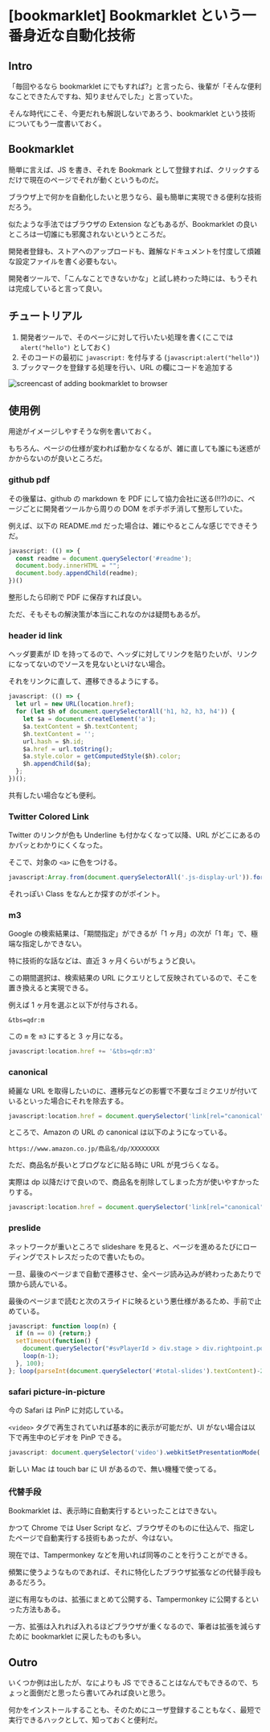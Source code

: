 # [bookmarklet] Bookmarklet という一番身近な自動化技術

## Intro

「毎回やるなら bookmarklet にでもすれば?」と言ったら、後輩が「そんな便利なことできたんですね、知りませんでした」と言っていた。

そんな時代にこそ、今更だれも解説しないであろう、bookmarklet という技術についてもう一度書いておく。


## Bookmarklet

簡単に言えば、JS を書き、それを Bookmark として登録すれば、クリックするだけで現在のページでそれが動くというものだ。

ブラウザ上で何かを自動化したいと思うなら、最も簡単に実現できる便利な技術だろう。

似たような手法ではブラウザの Extension などもあるが、Bookmarklet の良いところは一切誰にも邪魔されないというところだ。

開発者登録も、ストアへのアップロードも、難解なドキュメントを忖度して煩雑な設定ファイルを書く必要もない。

開発者ツールで、「こんなことできないかな」と試し終わった時には、もうそれは完成していると言って良い。


## チュートリアル

1. 開発者ツールで、そのページに対して行いたい処理を書く(ここでは `alert("hello")` としておく)
2. そのコードの最初に `javascript:` を付与する (`javascript:alert("hello")`)
3. ブックマークを登録する処理を行い、URL の欄にコードを追加する

![screencast of adding bookmarklet to browser](bookmarklet.gif#832x539 "bookmarklet on firefox")


## 使用例

用途がイメージしやすそうな例を書いておく。

もちろん、ページの仕様が変われば動かなくなるが、雑に直しても誰にも迷惑がかからないのが良いところだ。


### github pdf

その後輩は、github の markdown を PDF にして協力会社に送る(!!?)のに、ページごとに開発者ツールから周りの DOM をポチポチ消して整形していた。

例えば、以下の README.md だった場合は、雑にやるとこんな感じでできそうだ。

```js
javascript: (() => {
  const readme = document.querySelector('#readme');
  document.body.innerHTML = "";
  document.body.appendChild(readme);
})()
```

整形したら印刷で PDF に保存すれば良い。

ただ、そもそもの解決策が本当にこれなのかは疑問もあるが。


### header id link

ヘッダ要素が ID を持ってるので、ヘッダに対してリンクを貼りたいが、リンクになってないのでソースを見ないといけない場合。

それをリンクに直して、遷移できるようにする。

```js
javascript: (() => {
  let url = new URL(location.href);
  for (let $h of document.querySelectorAll('h1, h2, h3, h4')) {
    let $a = document.createElement('a');
    $a.textContent = $h.textContent;
    $h.textContent = '';
    url.hash = $h.id;
    $a.href = url.toString();
    $a.style.color = getComputedStyle($h).color;
    $h.appendChild($a);
  };
})();
```

共有したい場合なども便利。


### Twitter Colored Link

Twitter のリンクが色も Underline も付かなくなって以降、URL がどこにあるのかパッとわかりにくくなった。

そこで、対象の `<a>` に色をつける。

```js
javascript:Array.from(document.querySelectorAll('.js-display-url')).forEach((a) => a.style.color="red")
```

それっぽい Class をなんとか探すのがポイント。


### m3

Google の検索結果は、「期間指定」ができるが「1 ヶ月」の次が「1 年」で、極端な指定しかできない。

特に技術的な話などは、直近 3 ヶ月くらいがちょうど良い。

この期間選択は、検索結果の URL にクエリとして反映されているので、そこを置き換えると実現できる。

例えば 1 ヶ月を選ぶと以下が付与される。

```
&tbs=qdr:m
```

この `m` を `m3` にすると 3 ヶ月になる。

```js
javascript:location.href += '&tbs=qdr:m3'
```


### canonical

綺麗な URL を取得したいのに、遷移元などの影響で不要なゴミクエリが付いているといった場合にそれを除去する。

```js
javascript:location.href = document.querySelector('link[rel="canonical"]').href
```

ところで、Amazon の URL の canonical は以下のようになっている。

```url
https://www.amazon.co.jp/商品名/dp/XXXXXXXX
```

ただ、商品名が長いとブログなどに貼る時に URL が見づらくなる。

実際は dp 以降だけで良いので、商品名を削除してしまった方が使いやすかったりする。

```js
javascript:location.href = document.querySelector('link[rel="canonical"]').href.replace(/amazon.co.jp\/.*\/dp/, 'amazon.co.jp/dp');
```


### preslide

ネットワークが重いところで slideshare を見ると、ページを進めるたびにローディングでストレスだったので書いたもの。

一旦、最後のページまで自動で遷移させ、全ページ読み込みが終わったあたりで頭から読んでいる。

最後のページまで読むと次のスライドに映るという悪仕様があるため、手前で止めている。

```js
javascript: function loop(n) {
  if (n == 0) {return;}
  setTimeout(function() {
    document.querySelector("#svPlayerId > div.stage > div.rightpoint.pointly").click();
    loop(n-1);
  }, 100);
}; loop(parseInt(document.querySelector('#total-slides').textContent)-2);
```


### safari picture-in-picture

今の Safari は PinP に対応している。

`<video>` タグで再生されていれば基本的に表示が可能だが、UI がない場合は以下で再生中のビデオを PinP できる。

```js
javascript: document.querySelector('video').webkitSetPresentationMode('picture-in-picture')
```

新しい Mac は touch bar に UI があるので、無い機種で使ってる。


### 代替手段

Bookmarklet は、表示時に自動実行するといったことはできない。

かつて Chrome では User Script など、ブラウザそのものに仕込んで、指定したページで自動実行する技術もあったが、今はない。

現在では、Tampermonkey などを用いれば同等のことを行うことができる。

頻繁に使うようなものであれば、それに特化したブラウザ拡張などの代替手段もあるだろう。

逆に有用なものは、拡張にまとめて公開する、Tampermonkey に公開するといった方法もある。

一方、拡張は入れれば入れるほどブラウザが重くなるので、筆者は拡張を減らすために bookmarklet に戻したものも多い。


## Outro

いくつか例は出したが、なによりも JS でできることはなんでもできるので、ちょっと面倒だと思ったら書いてみれば良いと思う。

何かをインストールすることも、そのためにユーザ登録することもなく、最短で実行できるハックとして、知っておくと便利だ。